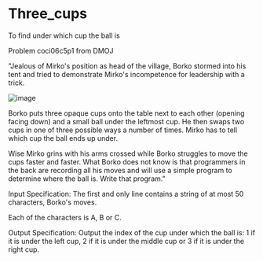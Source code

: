 # Three_cups
To find under which cup the ball is

Problem coci06c5p1 from DMOJ

"Jealous of Mirko's position as head of the village, Borko stormed into his tent and tried to demonstrate Mirko's incompetence for leadership with a trick.
 
 ![image](https://user-images.githubusercontent.com/82521650/145407039-df6504cd-10b3-4d60-9e03-757d50d2e153.png)


Borko puts three opaque cups onto the table next to each other (opening facing down) and a small ball under the leftmost cup. He then swaps two cups in one of three possible ways a number of times. Mirko has to tell which cup the ball ends up under.

Wise Mirko grins with his arms crossed while Borko struggles to move the cups faster and faster. What Borko does not know is that programmers in the back are recording all his moves and will use a simple program to determine where the ball is. Write that program."

Input Specification:
The first and only line contains a string of at most 50 characters, Borko's moves.

Each of the characters is A, B or C.

Output Specification:
Output the index of the cup under which the ball is: 1 if it is under the left cup, 2 if it is under the middle cup or 3 if it is under the right cup.

